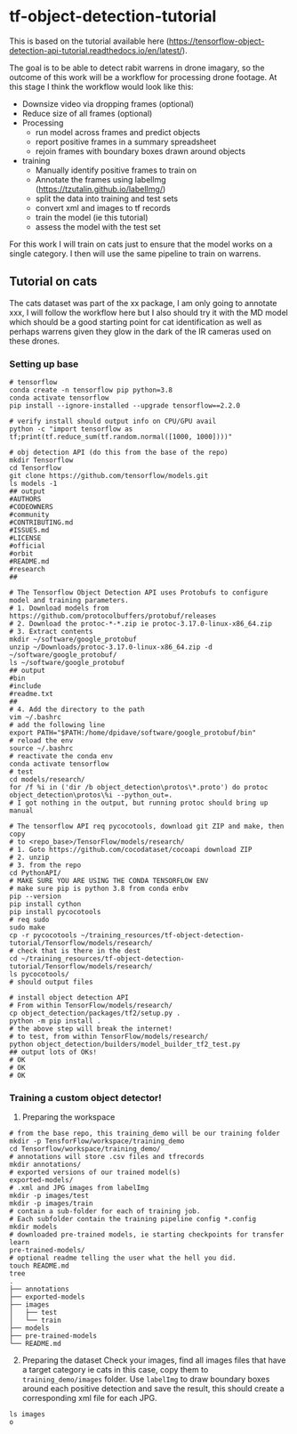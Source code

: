 # tf-object-detection-tutorial

This is based on the tutorial available here (https://tensorflow-object-detection-api-tutorial.readthedocs.io/en/latest/).  

The goal is to be able to detect rabit warrens in drone imagary, so the outcome of this work will be a workflow for processing drone footage.  At this stage I think the workflow would look like this:  

- Downsize video via dropping frames (optional)  
- Reduce size of all frames (optional)  
- Processing  
  - run model across frames and predict objects  
  - report positive frames in a summary spreadsheet  
  - rejoin frames with boundary boxes drawn around objects  
- training  
  - Manually identify positive frames to train on  
  - Annotate the frames using labellmg (https://tzutalin.github.io/labelImg/)  
  - split the data into training and test sets  
  - convert xml and images to tf records  
  - train the model (ie this tutorial)  
  - assess the model with the test set  

For this work I will train on cats just to ensure that the model works on a single category.  I then will use the same pipeline to train on warrens.  

## Tutorial on cats  

The cats dataset was part of the xx package, I am only going to annotate xxx, I will follow the workflow here but I also should try it with the MD model which should be a good starting point for cat identification as well as perhaps warrens given they glow in the dark of the IR cameras used on these drones.  

### Setting up base  
```
# tensorflow  
conda create -n tensorflow pip python=3.8
conda activate tensorflow
pip install --ignore-installed --upgrade tensorflow==2.2.0

# verify install should output info on CPU/GPU avail   
python -c "import tensorflow as tf;print(tf.reduce_sum(tf.random.normal([1000, 1000])))"

# obj detection API (do this from the base of the repo)   
mkdir Tensorflow
cd Tensorflow
git clone https://github.com/tensorflow/models.git
ls models -1
## output
#AUTHORS
#CODEOWNERS
#community
#CONTRIBUTING.md
#ISSUES.md
#LICENSE
#official
#orbit
#README.md
#research
##

# The Tensorflow Object Detection API uses Protobufs to configure model and training parameters. 
# 1. Download models from https://github.com/protocolbuffers/protobuf/releases
# 2. Download the protoc-*-*.zip ie protoc-3.17.0-linux-x86_64.zip
# 3. Extract contents
mkdir ~/software/google_protobuf
unzip ~/Downloads/protoc-3.17.0-linux-x86_64.zip -d ~/software/google_protobuf/
ls ~/software/google_protobuf
## output
#bin
#include
#readme.txt
##
# 4. Add the directory to the path  
vim ~/.bashrc  
# add the following line 
export PATH="$PATH:/home/dpidave/software/google_protobuf/bin"
# reload the env
source ~/.bashrc
# reactivate the conda env
conda activate tensorflow
# test
cd models/research/
for /f %i in ('dir /b object_detection\protos\*.proto') do protoc object_detection\protos\%i --python_out=.
# I got nothing in the output, but running protoc should bring up manual  

# The tensorflow API req pycocotools, download git ZIP and make, then copy
# to <repo_base>/TensorFlow/models/research/
# 1. Goto https://github.com/cocodataset/cocoapi download ZIP
# 2. unzip
# 3. from the repo
cd PythonAPI/
# MAKE SURE YOU ARE USING THE CONDA TENSORFLOW ENV
# make sure pip is python 3.8 from conda enbv
pip --version 
pip install cython
pip install pycocotools
# req sudo
sudo make
cp -r pycocotools ~/training_resources/tf-object-detection-tutorial/Tensorflow/models/research/
# check that is there in the dest
cd ~/training_resources/tf-object-detection-tutorial/Tensorflow/models/research/
ls pycocotools/
# should output files

# install object detection API
# From within TensorFlow/models/research/
cp object_detection/packages/tf2/setup.py .
python -m pip install .
# the above step will break the internet!
# to test, from within TensorFlow/models/research/
python object_detection/builders/model_builder_tf2_test.py
## output lots of OKs!
# OK 
# OK 
# OK 
```

### Training a custom object detector!  
1. Preparing the workspace  
```
# from the base repo, this training_demo will be our training folder
mkdir -p TensforFlow/workspace/training_demo
cd Tensorflow/workspace/training_demo/
# annotations will store .csv files and tfrecords
mkdir annotations/
# exported versions of our trained model(s)
exported-models/
# .xml and JPG images from labelImg
mkdir -p images/test
mkdir -p images/train
# contain a sub-folder for each of training job. 
# Each subfolder contain the training pipeline config *.config
mkdir models
# downloaded pre-trained models, ie starting checkpoints for transfer learn
pre-trained-models/
# optional readme telling the user what the hell you did.  
touch README.md
tree
.
├── annotations
├── exported-models
├── images
│   ├── test
│   └── train
├── models
├── pre-trained-models
└── README.md

```

2. Preparing the dataset
Check your images, find all images files that have a target category ie cats in this case, copy them to `training_demo/images` folder. Use `labelImg` to draw boundary boxes around each positive detection and save the result, this should create a corresponding xml file for each JPG.  
```
ls images
o
